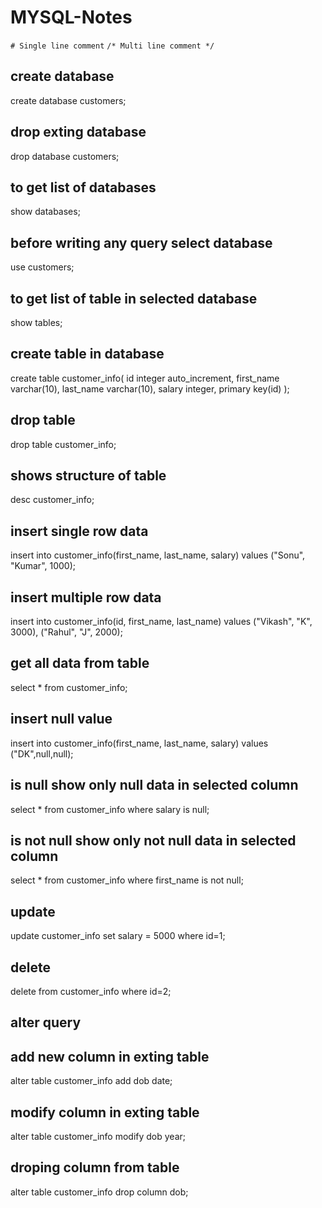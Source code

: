 # MYSQL-Notes

``# Single line comment``
``/* Multi line comment */``

## create database
create database customers;

## drop exting database
drop database customers;

## to get list of databases
show databases;

## before writing any query select database
use customers;

## to get list of table in selected database
show tables;

## create table in database
create table customer_info(
id integer auto_increment,
first_name varchar(10),
last_name varchar(10),
salary integer,
primary key(id)
);

## drop table
drop table customer_info;

## shows structure of table
desc customer_info;

## insert single row data
insert into customer_info(first_name, last_name, salary) values ("Sonu", "Kumar", 1000);

## insert multiple row data
insert into customer_info(id, first_name, last_name) 
values ("Vikash", "K", 3000), ("Rahul", "J", 2000);

## get all data from table
select * from customer_info;

## insert null value
insert into customer_info(first_name, last_name, salary) values ("DK",null,null);

## is null show only null data in selected column
select * from customer_info where salary is null;

## is not null show only not null data in selected column
select * from customer_info where first_name is not null;

## update 
update customer_info set salary = 5000 where id=1;

## delete 
delete from customer_info where id=2;


## alter query
## add new column in exting table
alter table customer_info add dob date;

## modify column in exting table
alter table customer_info modify dob year;

## droping column from table
alter table customer_info drop column dob;


















